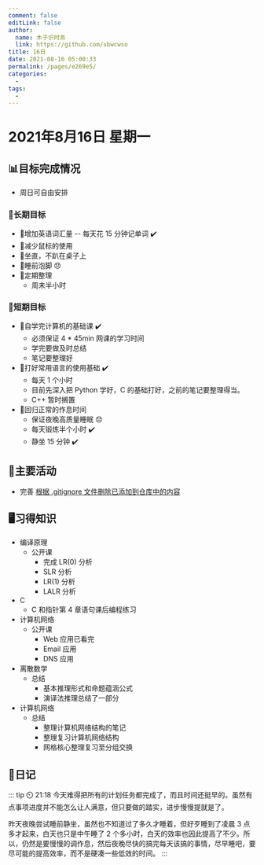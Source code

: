 ```yaml
---
comment: false
editLink: false
author: 
  name: 木子识时务
  link: https://github.com/sbwcwso
title: 16日
date: 2021-08-16 05:00:33
permalink: /pages/e269e5/
categories: 
  - 
tags: 
  - 
---
```


# 2021年8月16日 星期一

## 📊目标完成情况

- 周日可自由安排

### 🐺长期目标

- 🚢增加英语词汇量 -- 每天花 15 分钟记单词 ✔️
- 🚢减少鼠标的使用
- 🚢坐直，不趴在桌子上
- 🚢睡前泡脚  😞
- 🚢定期整理
  - 周未半小时

### 🐆短期目标

- 🚗自学完计算机的基础课  ✔️
  - 必须保证 4 * 45min 网课的学习时间
  - 学完要做及时总结
  - 笔记要整理好
- 🚗打好常用语言的使用基础  ✔️
  - 每天 1 个小时
  - 目前先深入把 Python 学好，C 的基础打好，之前的笔记要整理得当。
  - C++ 暂时搁置
- 🚗回归正常的作息时间
  - 保证夜晚高质量睡眠 😞
  - 每天锻炼半个小时  ✔️
  - 静坐 15 分钟  ✔️

## 🏃主要活动

- 完善 [根据 .gitignore 文件删除已添加到仓库中的内容](/pages/d17a7d/#根据-gitignore-文件删除已添加到仓库中的内容)


## 🖥️习得知识

- 编译原理
  - 公开课
    - 完成 LR(0) 分析
    - SLR 分析
    - LR(1) 分析
    - LALR 分析
- C
  - C 和指针第 4 章语句课后编程练习
- 计算机网络
  - 公开课
    - Web 应用已看完
    - Email 应用
    - DNS 应用
- 离散数学
  - 总结
    - 基本推理形式和命题蕴涵公式
    - 演译法推理总结了一部分
- 计算机网络
  - 总结
    - 整理计算机网络结构的笔记
    - 整理复习计算机网络结构
    - 网格核心整理复习至分组交换

## 🤔日记

::: tip ⏲️ 21:18
今天难得把所有的计划任务都完成了，而且时间还挺早的。虽然有点事项进度并不能怎么让人满意，但只要做的踏实，进步慢慢提就是了。

昨天夜晚尝试睡前静坐，虽然也不知道过了多久才睡着，但好歹睡到了凌晨 3 点多才起来，白天也只是中午睡了 2 个多小时，白天的效率也因此提高了不少。所以，仍然是要慢慢的调作息，然后夜晚尽快的搞完每天该搞的事情，尽早睡吧，要尽可能的提高效率，而不是硬凑一些低效的时间。
:::
